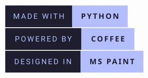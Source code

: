 [![forthebadge](https://github.com/asrvn/asrvn/blob/main/made-with-python.svg)]()
[![forthebadge](https://github.com/asrvn/asrvn/blob/main/powered-by-coffee.svg)]()
[![forthebadge](https://github.com/asrvn/asrvn/blob/main/designed-in-ms-paint.svg)]()
